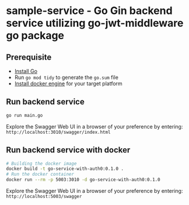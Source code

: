 # sample-service - Go Gin backend service utilizing go-jwt-middleware go package

## Prerequisite

- [Install Go](https://go.dev/doc/install)
- Run `go mod tidy` to generate the `go.sum` file
- [Install docker engine](https://docs.docker.com/engine/install/) for your target platform

## Run backend service 

```sh
go run main.go
```

Explore the Swagger Web UI in a browser of your preference by entering: `http://localhost:3010/swagger/index.html`

## Run backend service with docker

```sh
# Building the docker image
docker build -t go-service-with-auth0:0.1.0 .
# Run the docker container
docker run --rm -p 5003:3010 -d go-service-with-auth0:0.1.0 
```

Explore the Swagger Web UI in a browser of your preference by entering: `http://localhost:5003/swagger`


